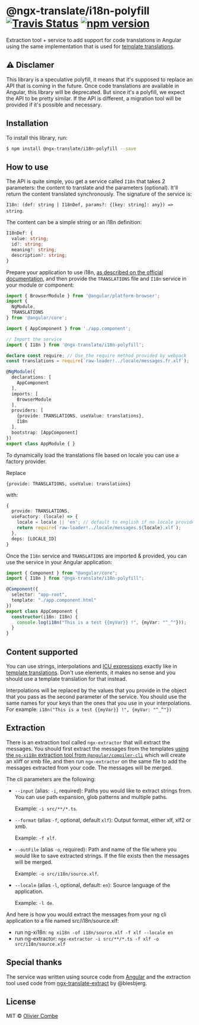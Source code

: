 # @ngx-translate/i18n-polyfill [![Travis Status](https://travis-ci.org/ngx-translate/i18n-polyfill.svg?branch=master)](https://travis-ci.org/ngx-translate/i18n-polyfill) [![npm version](https://img.shields.io/npm/v/@ngx-translate/i18n-polyfill.svg)](https://www.npmjs.com/package/@ngx-translate/i18n-polyfill)

Extraction tool + service to add support for code translations in Angular using the same implementation that is used for [template translations](https://angular.io/guide/i18n#template-translations).

## :warning: **Disclamer**

This library is a speculative polyfill, it means that it's supposed to replace an API that is coming in the future.
Once code translations are available in Angular, this library will be deprecated.
But since it's a polyfill, we expect the API to be pretty similar.
If the API is different, a migration tool will be provided if it's possible and necessary.

## Installation

To install this library, run:

```bash
$ npm install @ngx-translate/i18n-polyfill --save
```

## How to use

The API is quite simple, you get a service called `I18n` that takes 2 parameters: the content to translate
and the parameters (optional). It'll return the content translated synchronously.
The signature of the service is:

`I18n: (def: string | I18nDef, params?: {[key: string]: any}) => string`.

The content can be a simple string or an i18n definition:

```ts
I18nDef: {
  value: string;
  id?: string;
  meaning?: string;
  description?: string;
}
```

Prepare your application to use i18n, [as described on the official documentation](https://angular.io/guide/i18n#merge-the-completed-translation-file-into-the-app), and then provide the `TRANSLATIONS` file and `I18n` service in your module or component:

```ts
import { BrowserModule } from '@angular/platform-browser';
import {
  NgModule,
  TRANSLATIONS
} from '@angular/core';

import { AppComponent } from './app.component';

// Import the service
import { I18n } from '@ngx-translate/i18n-polyfill';

declare const require; // Use the require method provided by webpack
const translations = require(`raw-loader!../locale/messages.fr.xlf`);

@NgModule({
  declarations: [
    AppComponent
  ],
  imports: [
    BrowserModule
  ],
  providers: [
    {provide: TRANSLATIONS, useValue: translations},
    I18n
  ],
  bootstrap: [AppComponent]
})
export class AppModule { }
```

To dynamically load the translations file based on locale you can use a factory provider.
 
 
Replace
 
```
{provide: TRANSLATIONS, useValue: translations}
```
with:
 
```typescript
{
  provide: TRANSLATIONS,
  useFactory: (locale) => {
    locale = locale || 'en'; // default to english if no locale provided
    return require(`raw-loader!../locale/messages.${locale}.xlf`);
  },
  deps: [LOCALE_ID]
}
```
 
Once the `I18n` service and `TRANSLATIONS` are imported & provided, you can use the service in your Angular application:

```typescript
import { Component } from "@angular/core";
import { I18n } from "@ngx-translate/i18n-polyfill";

@Component({
  selector: "app-root",
  template: "./app.component.html"
})
export class AppComponent {
  constructor(i18n: I18n) {
    console.log(i18n("This is a test {{myVar}} !", {myVar: "^_^"}));
  }
}
```

## Content supported
You can use strings, interpolations and [ICU expressions](https://angular.io/guide/i18n#select-among-alternative-text-messages) exactly like in [template translations](https://angular.io/guide/i18n#template-translations).
Don't use elements, it makes no sense and you should use a template translation for that instead.

Interpolations will be replaced by the values that you provide in the object that you pass as the second parameter of the service.
You should use the same names for your keys than the ones that you use in your interpolations.
For example: `i18n("This is a test {{myVar}} !", {myVar: "^_^"})`

## Extraction
There is an extraction tool called `ngx-extractor` that will extract the messages.
You should first extract the messages from the templates [using the `ng-xi18n` extraction tool from `@angular/compiler-cli`](https://angular.io/guide/i18n#create-a-translation-source-file-with-ng-xi18n)
which will create an xliff or xmb file, and then run `ngx-extractor` on the same file to add the messages extracted from your code.
The messages will be merged.

The cli parameters are the following:
- `--input` (alias: `-i`, required): Paths you would like to extract strings from. You can use path expansion, glob patterns and multiple paths.
  
  Example: `-i src/**/*.ts`.

- `--format` (alias `-f`, optional, default `xlf`): Output format, either xlf, xlf2 or xmb.
  
  Example: `-f xlf`.

- `--outFile` (alias `-o`, required): Path and name of the file where you would like to save extracted strings.
  If the file exists then the messages will be merged.
  
  Example: `-o src/i18n/source.xlf`.

- `--locale` (alias `-l`, optional, default: `en`): Source language of the application.
  
  Example: `-l de`.

And here is how you would extract the messages from your ng cli application to a file named src/i18n/source.xlf:
- run ng-xi18n: `ng xi18n -of i18n/source.xlf -f xlf --locale en`
- run ng-extractor: `ngx-extractor -i src/**/*.ts -f xlf -o src/i18n/source.xlf`

## Special thanks
The service was written using source code from [Angular](https://github.com/angular/angular) and the extraction tool used code from [ngx-translate-extract](https://github.com/biesbjerg/ngx-translate-extract) by @biesbjerg.

## License

MIT © [Olivier Combe](mailto:olivier.combe@gmail.com)
